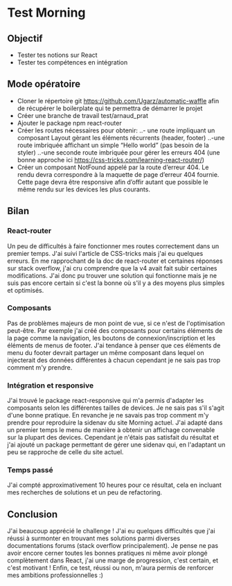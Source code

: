 # Test Morning 

## Objectif
- Tester tes notions sur React
- Tester tes compétences en intégration

## Mode opératoire
- Cloner le répertoire git https://github.com/Ugarz/automatic-waffle afin de récupérer le boilerplate qui te permettra de démarrer le projet
- Créer une branche de travail test/arnaud_prat
- Ajouter le package npm react-router
- Créer les routes nécessaires pour obtenir:
..- une route impliquant un composant Layout gèrant les éléments récurrents (header, footer)
..-une route imbriquée affichant un simple “Hello world” (pas besoin de la styler)
..-une seconde route imbriquée pour gérer les erreurs 404 (une bonne approche ici https://css-tricks.com/learning-react-router/)
- Créer un composant NotFound appelé par la route d’erreur 404. Le rendu devra correspondre à la maquette de page d’erreur 404 fournie. Cette page devra être responsive afin d’offir autant que possible le même rendu sur les devices les plus courants.

## Bilan 
### React-router
Un peu de difficultés à faire fonctionner mes routes correctement dans un premier temps.
J'ai suivi l'article de CSS-tricks mais j'ai eu quelques erreurs.
En me rapprochant de la doc de react-router et certaines réponses sur stack overflow, j'ai cru comprendre que la v4 avait fait subir certaines modifications. 
J'ai donc pu trouver une solution qui fonctionne mais je ne suis pas encore certain si c'est la bonne où s'il y a des moyens plus simples et optimisés.

### Composants
Pas de problèmes majeurs de mon point de vue, si ce n'est de l'optimisation peut-être.
Par exemple j'ai créé des composants pour certains éléments de la page comme la navigation, les boutons de connexion/inscription et les éléments de menus de footer. J'ai tendance à penser que ces éléments de menu du footer devrait partager un même composant dans lequel on injecterait des données différentes à chacun cependant je ne sais pas trop comment m'y prendre.

### Intégration et responsive
J'ai trouvé le package react-responsive qui m'a permis d'adapter les composants selon les différentes tailles de devices. Je ne sais pas s'il s'agit d'une bonne pratique.
En revanche je ne savais pas trop comment m'y prendre pour reproduire la sidenav du site Morning actuel. J'ai adapté dans un premier temps le menu de manière à obtenir un affichage convenable sur la plupart des devices. Cependant je n'étais pas satisfait du résultat et j'ai ajouté un package permettant de gérer une sidenav qui, en l'adaptant un peu se rapproche de celle du site actuel.

### Temps passé
J'ai compté approximativement 10 heures pour ce résultat, cela en incluant mes recherches de solutions et un peu de refactoring.

## Conclusion
J'ai beaucoup apprécié le challenge !
J'ai eu quelques difficultés que j'ai réussi à surmonter en trouvant mes solutions parmi diverses documentations forums (stack overflow principalement).
Je pense ne pas avoir encore cerner toutes les bonnes pratiques ni même avoir plongé complètement dans React, j'ai une marge de progression, c'est certain, et c'est motivant !
Enfin, ce test, réussi ou non, m'aura permis de renforcer mes ambitions professionnelles :)
